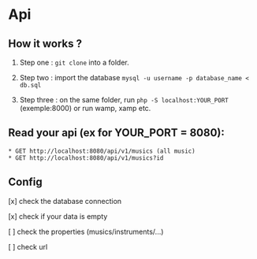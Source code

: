 # Api

## How it works ?

1. Step one : `git clone` into a folder.

2. Step two : import the database `mysql -u username -p database_name < db.sql`

3.  Step three : on the same folder, run `php -S localhost:YOUR_PORT` (exemple:8000) or run wamp, xamp etc.

## Read your api (ex for YOUR_PORT = 8080):

    * GET http://localhost:8080/api/v1/musics (all music)
    * GET http://localhost:8080/api/v1/musics?id 
    

## Config

[x] check the database connection

[x] check if your data is empty

[ ] check the properties (musics/instruments/...)

[ ] check url
